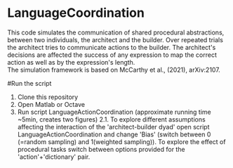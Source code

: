 # LanguageCoordination
This code simulates the communication of shared procedural abstractions, between two individuals, the architect and the builder. Over repeated trials the architect tries to communicate actions to the builder. The architect's decisions are affected the success of any expression to map the correct action as well as by the expression's length.  
The simulation framework is based on McCarthy et al., (2021), arXiv:2107.

#Run the script
1. Clone this repository
2. Open Matlab or Octave 
3. Run script LanguageActionCoordination (approximate running time ~5min, creates two figures)
  2.1. To explore different assumptions affecting the interaction of the 'architect-builder dyad' open script LanguageActionCoordination and change 'Bias' (switch between 0 (=random sampling) and 1(weighted sampling)). To explore the effect of procedural tasks switch between options provided for the 'action'+'dictionary' pair.     
